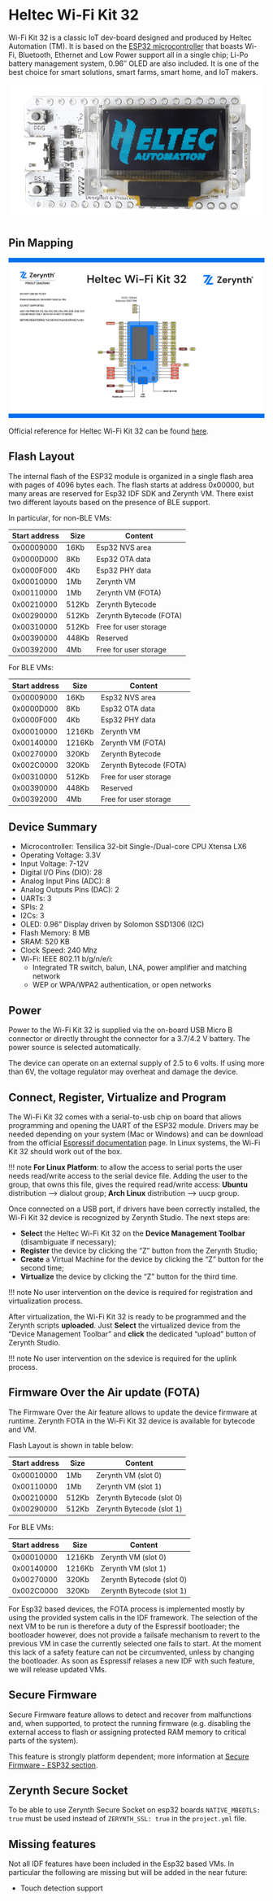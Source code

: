 # Heltec Wi-Fi Kit 32

Wi-Fi Kit 32 is a classic IoT dev-board designed and produced by Heltec Automation (TM). It is based on the [ESP32 microcontroller](https://espressif.com/en/products/hardware/esp32/overview) that boasts Wi-Fi, Bluetooth, Ethernet and Low Power support all in a single chip; Li-Po battery management system, 0.96″ OLED are also included.
It is one of the best choice for smart solutions, smart farms, smart home, and IoT makers.


<p style="text-align:center;"><img src="img/heltec_wifikit32.png"></p>

## Pin Mapping

![](img/heltec_wifikit32_pin_io.jpg)

Official reference for Heltec Wi-Fi Kit 32 can be found [here](https://heltec.org/project/wifi-kit-32/).

## Flash Layout

The internal flash of the ESP32 module is organized in a single flash area with pages of 4096 bytes each. The flash starts at address 0x00000, but many areas are reserved for Esp32 IDF SDK and Zerynth VM. There exist two different layouts based on the presence of BLE support.

In particular, for non-BLE VMs:

| Start address | Size  | Content                 |
|---------------|-------|-------------------------|
| 0x00009000    | 16Kb  | Esp32 NVS area          |
| 0x0000D000    | 8Kb   | Esp32 OTA data          |
| 0x0000F000    | 4Kb   | Esp32 PHY data          |
| 0x00010000    | 1Mb   | Zerynth VM              |
| 0x00110000    | 1Mb   | Zerynth VM (FOTA)       |
| 0x00210000    | 512Kb | Zerynth Bytecode        |
| 0x00290000    | 512Kb | Zerynth Bytecode (FOTA) |
| 0x00310000    | 512Kb | Free for user storage   |
| 0x00390000    | 448Kb | Reserved                |
| 0x00392000    | 4Mb   | Free for user storage   |

For BLE VMs:

| Start address | Size   | Content                 |
|---------------|--------|-------------------------|
| 0x00009000    | 16Kb   | Esp32 NVS area          |
| 0x0000D000    | 8Kb    | Esp32 OTA data          |
| 0x0000F000    | 4Kb    | Esp32 PHY data          |
| 0x00010000    | 1216Kb | Zerynth VM              |
| 0x00140000    | 1216Kb | Zerynth VM (FOTA)       |
| 0x00270000    | 320Kb  | Zerynth Bytecode        |
| 0x002C0000    | 320Kb  | Zerynth Bytecode (FOTA) |
| 0x00310000    | 512Kb  | Free for user storage   |
| 0x00390000    | 448Kb  | Reserved                |
| 0x00392000    | 4Mb    | Free for user storage   |

## Device Summary


* Microcontroller: Tensilica 32-bit Single-/Dual-core CPU Xtensa LX6
* Operating Voltage: 3.3V
* Input Voltage: 7-12V
* Digital I/O Pins (DIO): 28
* Analog Input Pins (ADC): 8
* Analog Outputs Pins (DAC): 2
* UARTs: 3
* SPIs: 2
* I2Cs: 3
* OLED: 0.96” Display driven by Solomon SSD1306 (I2C)
* Flash Memory: 8 MB
* SRAM: 520 KB
* Clock Speed: 240 Mhz
* Wi-Fi: IEEE 802.11 b/g/n/e/i:
    * Integrated TR switch, balun, LNA, power amplifier and matching network
    * WEP or WPA/WPA2 authentication, or open networks

## Power

Power to the Wi-Fi Kit 32 is supplied via the on-board USB Micro B connector or directly throught the connector for a 3.7/4.2 V battery. The power source is selected automatically.

The device can operate on an external supply of 2.5 to 6 volts. If using more than 6V, the voltage regulator may overheat and damage the device.

## Connect, Register, Virtualize and Program

The Wi-Fi Kit 32 comes with a serial-to-usb chip on board that allows programming and opening the UART of the ESP32 module. Drivers may be needed depending on your system (Mac or Windows) and can be download from the official [Espressif documentation](http://esp-idf.readthedocs.io/en/latest/get-started/establish-serial-connection.html) page. In Linux systems, the Wi-Fi Kit 32 should work out of the box.

!!! note
	**For Linux Platform**: to allow the access to serial ports the user needs read/write access to the serial device file. Adding the user to the group, that owns this file, gives the required read/write access: **Ubuntu** distribution –> dialout group; **Arch Linux** distribution –> uucp group.

Once connected on a USB port, if drivers have been correctly installed, the Wi-Fi Kit 32 device is recognized by Zerynth Studio. The next steps are:

* **Select** the Heltec Wi-Fi Kit 32 on the **Device Management Toolbar** (disambiguate if necessary);
* **Register** the device by clicking the “Z” button from the Zerynth Studio;
* **Create** a Virtual Machine for the device by clicking the “Z” button for the second time;
* **Virtualize** the device by clicking the “Z” button for the third time.

!!! note
	No user intervention on the device is required for registration and virtualization process.

After virtualization, the Wi-Fi Kit 32 is ready to be programmed and the  Zerynth scripts **uploaded**. Just **Select** the virtualized device from the “Device Management Toolbar” and **click** the dedicated “upload” button of Zerynth Studio.

!!! note
	No user intervention on the sdevice is required for the uplink process.

## Firmware Over the Air update (FOTA)

The Firmware Over the Air feature allows to update the device firmware at runtime. Zerynth FOTA in the Wi-Fi Kit 32 device is available for bytecode and VM.

Flash Layout is shown in table below:

| Start address | Size  | Content                   |
|---------------|-------|---------------------------|
| 0x00010000    | 1Mb   | Zerynth VM (slot 0)       |
| 0x00110000    | 1Mb   | Zerynth VM (slot 1)       |
| 0x00210000    | 512Kb | Zerynth Bytecode (slot 0) |
| 0x00290000    | 512Kb | Zerynth Bytecode (slot 1) |

For BLE VMs:

| Start address | Size   | Content                   |
|---------------|--------|---------------------------|
| 0x00010000    | 1216Kb | Zerynth VM (slot 0)       |
| 0x00140000    | 1216Kb | Zerynth VM (slot 1)       |
| 0x00270000    | 320Kb  | Zerynth Bytecode (slot 0) |
| 0x002C0000    | 320Kb  | Zerynth Bytecode (slot 1) |

For Esp32 based devices, the FOTA process is implemented mostly by using the provided system calls in the IDF framework. The selection of the next VM to be run is therefore a duty of the Espressif bootloader; the bootloader however, does not provide a failsafe mechanism to revert to the previous VM in case the currently selected one fails to start. At the moment this lack of a safety feature can not be circumvented, unless by changing the bootloader. As soon as Espressif relases a new IDF with such feature, we will release updated VMs.

## Secure Firmware

Secure Firmware feature allows to detect and recover from malfunctions and, when supported, to protect the running firmware (e.g. disabling the external access to flash or assigning protected RAM memory to critical parts of the system).

This feature is strongly platform dependent; more information at [Secure Firmware - ESP32 section](https://docs.zerynth.com/latest/official/core.zerynth.stdlib/docs/official_core.zerynth.stdlib_sfw.html#sfw-esp32).

## Zerynth Secure Socket

To be able to use Zerynth Secure Socket on esp32 boards `NATIVE_MBEDTLS: true` must be used instead of `ZERYNTH_SSL: true` in the `project.yml` file.

## Missing features

Not all IDF features have been included in the Esp32 based VMs. In particular the following are missing but will be added in the near future:


* Touch detection support
<!--stackedit_data:
eyJoaXN0b3J5IjpbMTcxODE0OTg3OCwtNzg0NzU4NzI5XX0=
-->
